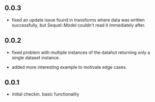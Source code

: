 

0.0.3
-----

* fixed an update issue found in transforms where data was written successfully, but Sequel::Model couldn't read it immediately after.


0.0.2
-----

* fixed problem with multiple instances of the datahut returning only a single dataset instance.

* added more interesting example to motivate edge cases.


0.0.1
-----

* initial checkin. basic functionality
